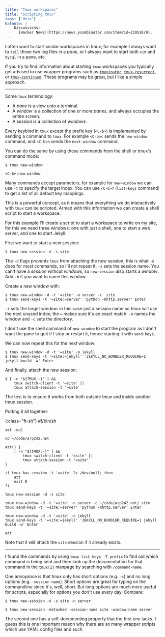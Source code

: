 ```yaml
---
title: "Tmux workspaces"
title: "Scripting tmux"
tags: ['Unix']
hatnote: |
    Discussions:
      [Hacker News](https://news.ycombinator.com/item?id=21951679).
---
```


I often want to start similar workspaces in tmux; for example I always want to
`tail` those two log files in a *pane*, or I always want to start both `vim` and
`mysql` in a pane, etc.

If you try to find information about starting `tmux` workspaces you typically
get advised to use wrapper programs such as [`tmuxinator`][tmuxinator],
[`tmux-resurrect`][tmux-resurrect], or [`tmux-continuum`][tmux-continuum]. These
programs may be great, but I like a simple approach.

[tmuxinator]: https://github.com/tmuxinator/tmuxinator
[tmux-resurrect]: https://github.com/tmux-plugins/tmux-resurrect
[tmux-continuum]: https://github.com/tmux-plugins/tmux-continuum

---

Some `tmux` terminology:

- A *pane* is a view unto a terminal.
- A *window* is a collection of one or more *panes*, and always occupies the
  entire screen.
- A *session* is a collection of *windows*.

Every keybind in `tmux` except the prefix key (`<C-b>`) is implemented by
sending a command to `tmux`. For example `<C-b>c` sends the `new-window`
command, and `<C-b>n` sends the `next-window` command.

You can do the same by using these commands from the shell or tmux's command
mode:

    $ tmux new-window

    <C-b>:new-window

Many commands accept parameters, for example for `new-window` we can use `-t` to
specify the target index. You can use `<C-b>?` (`list-keys` command) to get a
list of all default key mappings.

This is a powerful concept, as it means that everything we do interactively with
`tmux` can be scripted. Armed with this information we can create a shell script
to start a workspace.

For this example I'll create a script to start a workspace to write on my site,
for this we need three windows: one with just a shell, one to start a web
server, and one to start Jekyll.

First we want to start a new session:

    $ tmux new-session -d -s site

The `-d` flags prevents `tmux` from attaching the new session; this is what `-d`
does for most commands, so I'll not repeat it. `-s` sets the session name. You
can't have a *session* without *windows*, so `new-session` also starts a
*window*. Add `-n` if you want to name this window.

Create a new window with:

    $ tmux new-window -d -t '=site' -n server -c _site
    $ tmux send-keys -t '=site:=server' 'python -mhttp.server' Enter

`-t` sets the target window: in this case just a session name so tmux will use
the next unused index; the `=` makes sure it's an exact match. `-n` names the
window and `-c` sets the directory.

I don't use the shell command of `new-window` to start the program as I don't
want the pane to quit if I stop or restart it, hence starting it with
`send-keys`.

We can now repeat this for the next window:

    $ tmux new-window -d -t '=site' -n jekyll
    $ tmux send-keys -t '=site:=jekyll' 'JEKYLL_NO_BUNDLER_REQUIRE=1 jekyll build -w' Enter

And finally, attach the new session:

    $ [ -n "${TMUX:-}" ] &&
        tmux switch-client -t '=site' ||
        tmux attach-session -t '=site'

The test is to ensure it works from both outside tmux and inside another tmux
session.

Putting it all together:

{:class="ft-sh"}
    #!/bin/sh

    set -euC

    cd ~/code/arp242.net

    att() {
        [ -n "${TMUX:-}" ] &&
            tmux switch-client -t '=site' ||
            tmux attach-session -t '=site'
    }

    if tmux has-session -t '=site' 2> /dev/null; then
        att
        exit 0
    fi

    tmux new-session -d -s site

    tmux new-window -d -t '=site' -n server -c ~/code/arp242.net/_site
    tmux send-keys -t '=site:=server' 'python -mhttp.server' Enter

    tmux new-window -d -t '=site' -n jekyll
    tmux send-keys -t '=site:=jekyll' 'JEKYLL_NO_BUNDLER_REQUIRE=1 jekyll build -w' Enter

    att

Note that it will attach the `site` session if it already exists.

---

I found the commands by using `tmux list-keys -T prefix` to find out which
command is being sent and then look up the documentation for that command in the
[`tmux(1)`][tmux] manpage by searching with `/command-name`.

One annoyance is that tmux only has short options (e.g. `-s`) and no long
options (e.g. `-session-name`). Short options are great for typing on the
commandline since it's, well, short. But long options are much more useful for
scripts, especially for options you don't use every day. Compare:

    $ tmux new-session -d -s site -n server

    $ tmux new-session -detached -session-name site -window-name server

The second one has a self-documenting property that the first one lacks. I guess
this is one important reason why there are so many wrapper scripts which use
YAML config files and such.


[tmux]: http://man.openbsd.org/OpenBSD-current/man1/tmux.1

<!--
tmux(1): 20652 words
-->
